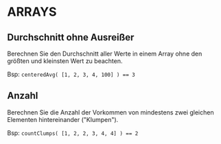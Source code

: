 # ARRAYS

## Durchschnitt ohne Ausreißer

Berechnen Sie den Durchschnitt aller Werte in einem Array ohne den größten und kleinsten Wert zu beachten.

Bsp: `centeredAvg( [1, 2, 3, 4, 100] ) == 3`

## Anzahl 

Berechnen Sie die Anzahl der Vorkommen von mindestens zwei gleichen 
Elementen hintereinander ("Klumpen").

Bsp: `countClumps( [1, 2, 2, 3, 4, 4] ) == 2`
